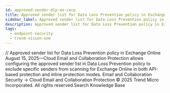 ```yaml
---
id: approved-sender-dlp-eo-cecp
title: Approved sender list for Data Loss Prevention policy in Exchange Online
sidebar_label: Approved sender list for Data Loss Prevention policy in Exchange Online
description: Approved sender list for Data Loss Prevention policy in Exchange Online
tags:
  - endpoint-security
  - trend-vision-one
---
```


/*<![CDATA[*/ $('#title').html($('meta[name=map-description]').attr('content')); /*]]>*/ Approved sender list for Data Loss Prevention policy in Exchange Online August 15, 2025—Cloud Email and Collaboration Protection allows configuring the approved sender list in Data Loss Prevention policy to exclude specific senders from scanning for Exchange Online in both API-based protection and inline protection modes. Email and Collaboration Security → Cloud Email and Collaboration Protection © 2025 Trend Micro Incorporated. All rights reserved.Search Knowledge Base